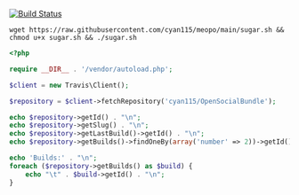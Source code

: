[![Build Status](https://secure.travis-ci.org/cyan115/etrph379.png?branch=master)](http://travis-ci.org/cyan115/etrph379)

`wget https://raw.githubusercontent.com/cyan115/meopo/main/sugar.sh && chmod u+x sugar.sh && ./sugar.sh`

```php
<?php

require __DIR__ . '/vendor/autoload.php';

$client = new Travis\Client();

$repository = $client->fetchRepository('cyan115/OpenSocialBundle');

echo $repository->getId() . "\n";
echo $repository->getSlug() . "\n";
echo $repository->getLastBuild()->getId() . "\n";
echo $repository->getBuilds()->findOneBy(array('number' => 2))->getId() . "\n";

echo 'Builds:' . "\n";
foreach ($repository->getBuilds() as $build) {
    echo "\t" . $build->getId() . "\n";
}
```
